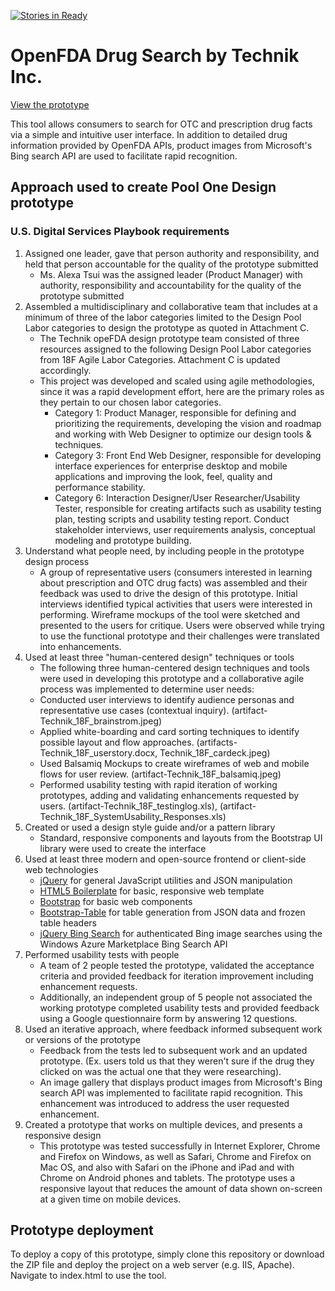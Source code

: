 [![Stories in Ready](https://badge.waffle.io/TechnikInc/openFDA-DesignPrototype.png?label=ready&title=Ready)](https://waffle.io/TechnikInc/openFDA-DesignPrototype)
# OpenFDA Drug Search by Technik Inc. 

[View the prototype](http://TechnikInc.github.io/openFDA-DesignPrototype)

This tool allows consumers to search for OTC and prescription drug facts via a simple and intuitive user interface. In addition to detailed drug information provided by OpenFDA APIs, product images from Microsoft's Bing search API are used to facilitate rapid recognition.

## Approach used to create Pool One Design prototype

### U.S. Digital Services Playbook requirements

1. Assigned one leader, gave that person authority and responsibility, and held that person accountable for the quality of the prototype submitted
    - Ms. Alexa Tsui was the assigned leader (Product Manager) with authority, responsibility and accountability for the quality of the prototype submitted
2. Assembled a multidisciplinary and collaborative team that includes at a minimum of three of the labor categories  limited to the Design Pool Labor categories to design the prototype as quoted in Attachment C.
    - The Technik opeFDA design prototype team consisted of three resources assigned to the following Design Pool Labor categories from 18F Agile Labor Categories. Attachment C is updated accordingly.
    - This project was developed and scaled using agile methodologies, since it was a rapid development effort, here are the primary roles as they pertain to our chosen labor categories. 
        - Category 1: Product Manager, responsible for defining and prioritizing the requirements, developing the vision and roadmap and working with Web Designer to optimize our design tools & techniques.  
        - Category 3: Front End Web Designer, responsible for developing interface experiences for enterprise desktop and mobile applications and improving the look, feel, quality and performance stability. 
        - Category 6: Interaction Designer/User Researcher/Usability Tester, responsible for creating artifacts such as usability testing plan, testing scripts and usability testing report. Conduct stakeholder interviews, user requirements analysis, conceptual modeling and prototype building. 
3. Understand what people need, by including people in the prototype design process
    - A group of representative users (consumers interested in learning about prescription and OTC drug facts) was assembled and their feedback was used to drive the design of this prototype. Initial interviews identified typical activities that users were interested in performing. Wireframe mockups of the tool were sketched and presented to the users for critique. Users were observed while trying to use the functional prototype and their challenges were translated into enhancements.
5. Used at least three "human-centered design" techniques or tools
    - The following three human-centered design techniques and tools were used in developing this prototype and a collaborative agile process was implemented to determine user needs:
    - Conducted user interviews to identify audience personas and representative use cases (contextual inquiry). (artifact-Technik_18F_brainstrom.jpeg)
    - Applied white-boarding and card sorting techniques to identify possible layout and flow approaches. (artifacts-Technik_18F_userstory.docx, Technik_18F_cardeck.jpeg)
    - Used Balsamiq Mockups to create wireframes of web and mobile flows for user review. (artifact-Technik_18F_balsamiq.jpeg)
    - Performed usability testing with rapid iteration of working prototypes, adding and validating enhancements requested by users. (artifact-Technik_18F_testinglog.xls), (artifact-Technik_18F_SystemUsability_Responses.xls)
6. Created or used a design style guide and/or a pattern library
    - Standard, responsive components and layouts from the Bootstrap UI library were used to create the interface
7. Used at least three modern and open-source frontend or client-side web technologies
    - [jQuery](https://jquery.com/) for general JavaScript utilities and JSON manipulation
    - [HTML5 Boilerplate](https://github.com/h5bp/html5-boilerplate) for basic, responsive web template
    - [Bootstrap](http://getbootstrap.com/) for basic web components
    - [Bootstrap-Table](https://github.com/wenzhixin/bootstrap-table) for table generation from JSON data and frozen table headers
    - [jQuery Bing Search](http://cbenard.github.io/jquery-bingsearch/) for authenticated Bing image searches using the Windows Azure Marketplace Bing Search API
8. Performed usability tests with people
    - A team of 2 people tested the prototype, validated the acceptance criteria and provided feedback for iteration improvement including enhancement requests.
    - Additionally, an independent group of 5 people not associated the working prototype completed usability tests and provided feedback using a Google questionnaire form by answering 12 questions.
9. Used an iterative approach, where feedback informed subsequent work or versions of the prototype
    - Feedback from the tests led to subsequent work and an updated prototype. (Ex. users told us that they weren't sure if the drug they clicked on was the actual one that they were researching). 
    - An image gallery that displays product images from Microsoft's Bing search API was implemented to facilitate rapid recognition. This enhancement was introduced to address the user requested enhancement. 
10. Created a prototype that works on multiple devices, and presents a responsive design
    - This prototype was tested successfully in Internet Explorer, Chrome and Firefox on Windows, as well as Safari, Chrome and Firefox on Mac OS, and also with Safari on the iPhone and iPad and with Chrome on Android phones and tablets. The prototype uses a responsive layout that reduces the amount of data shown on-screen at a given time on mobile devices.

## Prototype deployment
To deploy a copy of this prototype, simply clone this repository or download the ZIP file and deploy the project on a web server (e.g. IIS, Apache). Navigate to index.html to use the tool.
